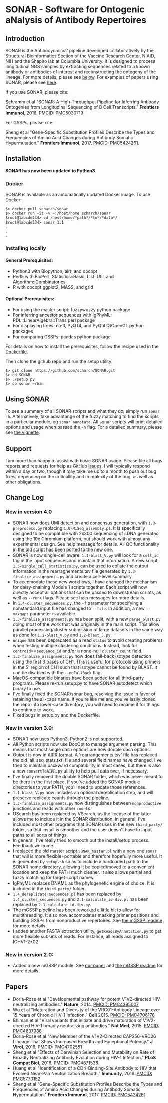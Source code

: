 SONAR - Software for Ontogenic aNalysis of Antibody Repertoires
=====

Introduction
-----

SONAR is the Antibodyomics2 pipeline developed collaboratively by the Structural Bioinformatics Section of the Vaccine Research Center, NIAID, NIH and the Shapiro lab at Columbia University. It is designed to process longitudinal NGS samples by extracting sequences related to a known antibody or antibodies of interest and reconstructing the ontogeny of the lineage. For more details, please see [below](#Using-SONAR). For examples of papers using SONAR, please see [here](#Papers).

If you use SONAR, please cite:

Schramm et al "SONAR: A High-Throughput Pipeline for Inferring Antibody Ontogenies from Longitudinal Sequencing of B Cell Transcripts." **Frontiers Immunol**, 2016. [PMCID: PMC5030719](https://www.frontiersin.org/articles/10.3389/fimmu.2016.00372/full)

For GSSPs, please cite:

Sheng et al "Gene-Specific Substitution Profiles Describe the Types and Frequencies of Amino Acid Changes during Antibody Somatic Hypermutation." **Frontiers Immunol**, 2017. [PMCID: PMC5424261](https://www.frontiersin.org/articles/10.3389/fimmu.2017.00537/full).

Installation
-----

**SONAR has now been updated to Python3**

### Docker
SONAR is available as an automatically updated Docker image. To use Docker:
```
$> docker pull scharch/sonar
$> docker run -it -v ~:/host/home scharch/sonar
$root@1abcde234> cd /host/home/*path*/*to*/*data*/
$root@1abcde234> sonar 1.1
.
.
.
```

### Installing locally

#### General Prerequisites:
* Python3 with Biopython, airr, and docopt
* Perl5 with BioPerl, Statistics::Basic, List::Util, and Algorithm::Combinatorics
* R with docopt ggplot2, MASS, and grid

#### Optional Prerequisites:
* For using the master script: fuzzywuzzy python package
* For inferring ancestor sequences with IgPhyML: PDL::LinearAlgebra::Trans perl package
* For displaying trees: ete3, PyQT4, and PyQt4.QtOpenGL python packages
* For comparing GSSPs: pandas python package

For details on how to install the prerequisites, follow the recipe used in the [Dockerfile](Dockerfile).

Then clone the github repo and run the setup utility:
```
$> git clone https://github.com/scharch/SONAR.git
$> cd SONAR
$> ./setup.py
$> cp sonar ~/bin
```

Using SONAR
-----
To see a summary of all SONAR scripts and what they do, simply run `sonar -h`. Alternatively, take advantange of the fuzzy matching to find the scripts in a particular module, eg `sonar annotate`. All sonar scripts will print detailed options and usage when passed the `-h` flag. For a detailed summary, please see [the vignette](vignette.pdf).

Support
-----
I am more than happy to assist with basic SONAR usage. Please file all bugs reports and requests for help as GitHub [issues](https://github.com/scharch/SONAR/issues). I will typically respond within a day or two, though it may take me up to a month to push out bug fixes, depending on the criticallity and complexity of the bug, as well as other obligations.

Change Log
-----
### New in version 4.0
* SONAR now does UMI detection and consensus generation, with `1.0-preprocess.py` replacing `1.0-MiSeq_assembly.pl`. It is specifically designed to be compatible with 2x300 sequencing of cDNA generated using the 10x Chromium platform, but should work with almost any experimental design. See help message for details. All QC functionality in the old script has been ported to the new one.
* SONAR is now single-cell aware. `1.1-blast_V.py` will look for a `cell_id` tag in the input sequences and maintain that information. A new script, `1.5-single_cell_statistics.py`, can be used to collate the output information in the rearragnements.tsv file generated by `1.3-finalize_assignments.py` and create a cell-level summary.
* To accomodate these new workflows, I have changed the mechanism for daisy-chaining Module 1 scripts together. Each script will now directly accept all options that can be passed to downstream scripts, as well as `--runX` flags. Please see help messages for more details.
* In `1.4-cluster_sequences.py`, the `-f` parameter for specifying a nonstandard input file has changed to `--file`. In addition, a new `--maxgaps` parameter is available.
* `1.3-finalize_assignments.py` has been split, with a new `parse_blast.py` doing most of the work that was originally in the main script. This allow parallel processing/cluster submission of large datasets in the same way as done for `1.1-blast_V.py` and `1.2-blast_J.py`.
* `unique` has been deprecated as a read `status` to avoid creating problems when testing multiple clustering conditions. Instead, look for `centroid`==`sequence_id` and/or a none-null `cluster_count` field.
* `1.3-finalize_assignments.py` now does fall-back isotype detection using the first 3 bases of CH1. This is useful for protocols using primers in the 5' region of CH1 such that isotype cannot be found by BLAST. It can be disabled with the `--noFallBack` flag.
* MacOS-compatible binaries have been added for all third-party programs. Please re-run setup.py to have SONAR autodetect which binary to use.
* I've finally fixed the SONAR/sonar bug, resolving the issue in favor of retaining the all-caps name. If you're like me and you've lazily cloned the repo into lower-case directory, you will need to rename it for things to continue to work.
* Fixed bugs in setup.py and the Dockerfile.

### New in version 3.0:
* SONAR now uses Python3. Python2 is not supported.
* All Python scripts now use DocOpt to manage argument parsing. This means that most single dash options are now double dash options.
* Output is now in [AIRR format](https://www.frontiersin.org/articles/10.3389/fimmu.2018.02206/full). A 'rearrangements.tsv' file has replaced the old 'all_seq_stats.txt' file and several field names have changed. I've tried to maintain backward compatibility in most cases, but there is also a new `convertToAIRR.py` utility to help pull data over, if necessary.
* I've finally removed the double SONAR folder, which was never meant to be there in the first place. If you've added the SONAR module directories to your PATH, you'll need to update those references.
* `1.1-blast_V.py` now includes an optional dereplication step, and will preserve replicate counts through the pipeline.
* `1.3-finalize_assignments.py` now distinguishes between `nonproductive` junctions and reads with other `indel`s.
* USearch has been replaced by VSearch, as the license of the latter allows me to include it in the SONAR distribution. In general, I've included most other programs that SONAR uses in the new `third_party/` folder, so that install is smoother and the user doesn't have to input paths to all sorts of things.
* In general, I've really tried to smooth out the install/setup process. Feedback welcome.
* I replaced the old master script `SONAR_master.pl` with a new one `sonar` that will is more flexible+portable and therefore hopefully more useful. It is generated by `setup.sh` so as to include a hardcoded path to the SONAR home directory, allowing it be copied/moved to a convenient location and keep the PATH much cleaner. It also allows partial and fuzzy matching for target script names.
* IgPhyML replaces DNAML as the phylogenetic engine of choice. It is included in the `third_party/` folder.
* `1.4_dereplicate sequences.pl` has been replaced by `1.4_cluster_sequences.py` and `2.1-calculate_id-div.pl` has been replaced by `2.1-calculate_id-div.py`.
* The mGSSP pipeline has been reworked a little bit to allow for multithreading. It also now accomodates masking primer positions and building GSSPs from nonproductive repertoires. See [the mGSSP readme](mGSSP/mGSSP_readme.md) for more details.
* I added another FASTA extraction utility, `getReadsByAnnotation.py` to get more flexible subsets of reads. For instance, all reads assigned to IGHV1-2*02.

### New in version 2.0:
* Added a new mGSSP module. See [our paper](https://www.ncbi.nlm.nih.gov/pmc/articles/PMC5424261/) and [the mGSSP readme](mGSSP/mGSSP_readme.md) for more details.

Papers
-----
* Doria-Rose et al "Developmental pathway for potent V1V2-directed HIV-neutralizing antibodies." **Nature**, 2014. [PMCID: PMC4395007](https://www.ncbi.nlm.nih.gov/pmc/articles/PMC4395007/)
* Wu et al "Maturation and Diversity of the VRC01-Antibody Lineage over 15 Years of Chronic HIV-1 Infection." **Cell** 2015. [PMCID: PMC4706178](https://www.ncbi.nlm.nih.gov/pmc/articles/PMC4706178/)
* Bhiman et al "Viral variants that initiate and drive maturation of V1V2-directed HIV-1 broadly neutralizing antibodies." **Nat Med**, 2015. [PMCID: PMC4637988](https://www.ncbi.nlm.nih.gov/pmc/articles/PMC4637988/)
* Doria-Rose et al "New Member of the V1V2-Directed CAP256-VRC26 Lineage That Shows Increased Breadth and Exceptional Potency." **J Virol**, 2016. [PMCID: PMC4702551](https://www.ncbi.nlm.nih.gov/pmc/articles/PMC4702551/)
* Sheng et al "Effects of Darwinian Selection and Mutability on Rate of Broadly Neutralizing Antibody Evolution during HIV-1 Infection." **PLoS Comput Biol**, 2016. [PMCID: PMC4871536](https://www.ncbi.nlm.nih.gov/pmc/articles/PMC4871536/)
* Huang et al "Identification of a CD4-Binding-Site Antibody to HIV that Evolved Near-Pan Neutralization Breadth." **Immunity**, 2016. [PMCID: PMC5770152](https://www.ncbi.nlm.nih.gov/pmc/articles/PMC5770152/) 
* Sheng et al "Gene-Specific Substitution Profiles Describe the Types and Frequencies of Amino Acid Changes during Antibody Somatic Hypermutation." **Frontiers Immunol**, 2017. [PMCID: PMC5424261](https://www.ncbi.nlm.nih.gov/pmc/articles/PMC5424261/)

